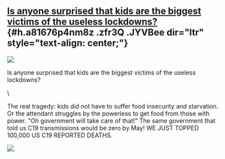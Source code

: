 
[Is anyone surprised that kids are the biggest victims of the useless lockdowns?](https://www.google.com/url?q=https%3A%2F%2Fwww.nytimes.com%2F2020%2F05%2F26%2Fus%2Fcoronavirus-live-updates.html%3Faction%3Dclick%26module%3DSpotlight%26pgtype%3DHomepage&sa=D&sntz=1&usg=AFQjCNG8KJTbhK5ybtKiulXjPVRNX6tGrQ) {#h.a81676p4nm8z .zfr3Q .JYVBee dir="ltr" style="text-align: center;"}
----------------------------------------------------------------------------------------------------------------------------------------------------------------------------------------------------------------------------------------------------------------------------------------------------------------

[![](https://lh5.googleusercontent.com/S1FzdnZ6IDAPCZC0HSE9_go9EnU6tlQyFspTZNB9ff4jzIcf1LsFCM4JkF8AC5_3SBP7MoNkM_5fPFqn7WXsw7fTBu5ohXZO_elJvAqgzfzg19HbVTo=w1280)](https://www.google.com/url?q=https%3A%2F%2Fredcap.med.usc.edu%2Fsurveys%2F%3Fs%3DJ7KEL4YTKT&sa=D&sntz=1&usg=AFQjCNGgmJPVlIxKzdq9Pd16K5HC0kstRQ)

Is anyone surprised that kids are the biggest victims of the useless
lockdowns?

\

The real tragedy: kids did not have to suffer food insecurity and
starvation. Or the attendant struggles by the powerless to get food from
those with power. "Oh government will take care of that!" The same
government that told us C19 transmissions would be zero by May! WE JUST
TOPPED 100,000 US C19 REPORTED DEATHS.

![](https://lh3.googleusercontent.com/RLCkTQcfAc41GGVv96tQc8ui_cAwBApAqCcwgHeLpHb634Zb2PAaQYFXETklIHOUubBmiPDtsNVQ6tXWACgQF5qca2FCYifRDpRWv8ejZMG6DaBvYzHY=w1280)
